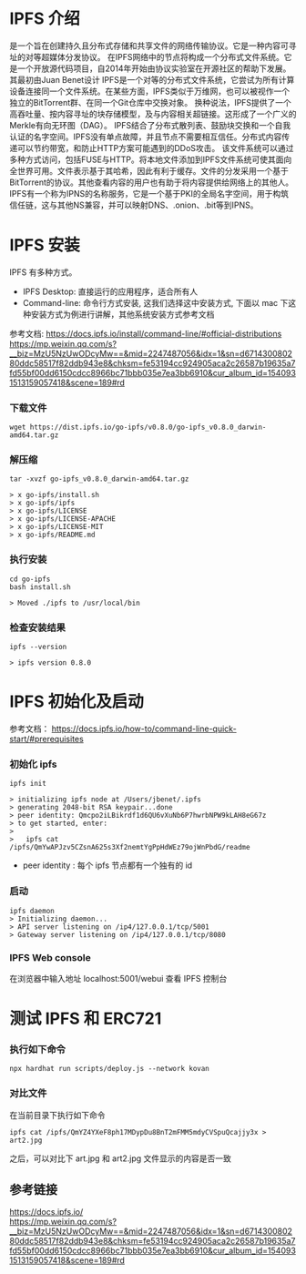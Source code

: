 # IPFS 介绍 
是一个旨在创建持久且分布式存储和共享文件的网络传输协议。它是一种内容可寻址的对等超媒体分发协议。
在IPFS网络中的节点将构成一个分布式文件系统。它是一个开放源代码项目，自2014年开始由协议实验室在开源社区的帮助下发展。其最初由Juan Benet设计
IPFS是一个对等的分布式文件系统，它尝试为所有计算设备连接同一个文件系统。在某些方面，IPFS类似于万维网，也可以被视作一个独立的BitTorrent群、在同一个Git仓库中交换对象。 换种说法，IPFS提供了一个高吞吐量、按内容寻址的块存储模型，及与内容相关超链接。这形成了一个广义的Merkle有向无环图（DAG）。
    IPFS结合了分布式散列表、鼓励块交换和一个自我认证的名字空间。IPFS没有单点故障，并且节点不需要相互信任。分布式内容传递可以节约带宽，和防止HTTP方案可能遇到的DDoS攻击。
该文件系统可以通过多种方式访问，包括FUSE与HTTP。将本地文件添加到IPFS文件系统可使其面向全世界可用。文件表示基于其哈希，因此有利于缓存。文件的分发采用一个基于BitTorrent的协议。其他查看内容的用户也有助于将内容提供给网络上的其他人。
IPFS有一个称为IPNS的名称服务，它是一个基于PKI的全局名字空间，用于构筑信任链，这与其他NS兼容，并可以映射DNS、.onion、.bit等到IPNS。

# IPFS 安装
  IPFS 有多种方式。
  - IPFS Desktop: 直接运行的应用程序，适合所有人
  - Command-line: 命令行方式安装, 这我们选择这中安装方式, 下面以 mac 下这种安装方式为例进行讲解，其他系统安装方式参考文档

参考文档: 
https://docs.ipfs.io/install/command-line/#official-distributions
https://mp.weixin.qq.com/s?__biz=MzU5NzUwODcyMw==&mid=2247487056&idx=1&sn=d671430080280ddc58517f82ddb943e8&chksm=fe53194cc924905aca2c26587b19635a7fd55bf00dd6150cdcc8966bc71bbb035e7ea3bb6910&cur_album_id=1540931513159057418&scene=189#rd

### 下载文件
```
wget https://dist.ipfs.io/go-ipfs/v0.8.0/go-ipfs_v0.8.0_darwin-amd64.tar.gz
```

### 解压缩
```angular2html
tar -xvzf go-ipfs_v0.8.0_darwin-amd64.tar.gz

> x go-ipfs/install.sh
> x go-ipfs/ipfs
> x go-ipfs/LICENSE
> x go-ipfs/LICENSE-APACHE
> x go-ipfs/LICENSE-MIT
> x go-ipfs/README.md
```

### 执行安装
```angular2html
cd go-ipfs
bash install.sh

> Moved ./ipfs to /usr/local/bin
```

### 检查安装结果
```angular2html
ipfs --version

> ipfs version 0.8.0
```

# IPFS 初始化及启动

参考文档： https://docs.ipfs.io/how-to/command-line-quick-start/#prerequisites

### 初始化 ipfs 
```angular2html
ipfs init

> initializing ipfs node at /Users/jbenet/.ipfs
> generating 2048-bit RSA keypair...done
> peer identity: Qmcpo2iLBikrdf1d6QU6vXuNb6P7hwrbNPW9kLAH8eG67z
> to get started, enter:
>
>   ipfs cat /ipfs/QmYwAPJzv5CZsnA625s3Xf2nemtYgPpHdWEz79ojWnPbdG/readme
```

- peer identity : 每个 ipfs 节点都有一个独有的 id

### 启动
```angular2html
ipfs daemon
> Initializing daemon...
> API server listening on /ip4/127.0.0.1/tcp/5001
> Gateway server listening on /ip4/127.0.0.1/tcp/8080
```

### IPFS Web console
在浏览器中输入地址 localhost:5001/webui 查看 IPFS 控制台

# 测试 IPFS 和 ERC721 
### 执行如下命令
```angular2html
npx hardhat run scripts/deploy.js --network kovan
```

### 对比文件
在当前目录下执行如下命令
```angular2html
ipfs cat /ipfs/QmYZ4YXeF8ph17MDypDu8BnT2mFMM5mdyCVSpuQcajjy3x > art2.jpg
```

之后，可以对比下 art.jpg 和 art2.jpg 文件显示的内容是否一致

## 参考链接
https://docs.ipfs.io/  
https://mp.weixin.qq.com/s?__biz=MzU5NzUwODcyMw==&mid=2247487056&idx=1&sn=d671430080280ddc58517f82ddb943e8&chksm=fe53194cc924905aca2c26587b19635a7fd55bf00dd6150cdcc8966bc71bbb035e7ea3bb6910&cur_album_id=1540931513159057418&scene=189#rd  

